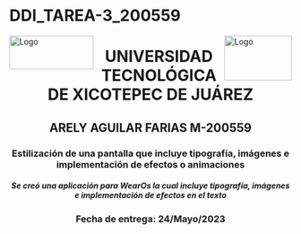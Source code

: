 # DDI_TAREA-3_200559
<p>
<img src=https://github.com/Arely2409/DDI_TAREA-3_200559/assets/84819096/285c9e31-8d65-443f-a1ba-f252963cd261 alt="Logo" width="150" height="60" align="left"> <img src=https://github.com/Arely2409/DDI_TAREA-3_200559/assets/84819096/d6991d80-8278-4a17-b4ca-433d1b6241df alt="Logo" width="120" height="80" align="right"> 
</p>

<P>
  <h1 align="center">UNIVERSIDAD TECNOLÓGICA DE XICOTEPEC DE JUÁREZ</h1>
  <h2 align="center">ARELY AGUILAR FARIAS M-200559</h2>
  <h3 align="center">Estilización de una pantalla que incluye tipografía, imágenes e implementación de efectos o animaciones</h3>
  <h5 align="center">Se creó una aplicación para WearOs la cual incluye tipografía, imágenes e implementación de efectos en el texto</h5>
  <h3 align="center">Fecha de entrega: 24/Mayo/2023</h3>
</P>

